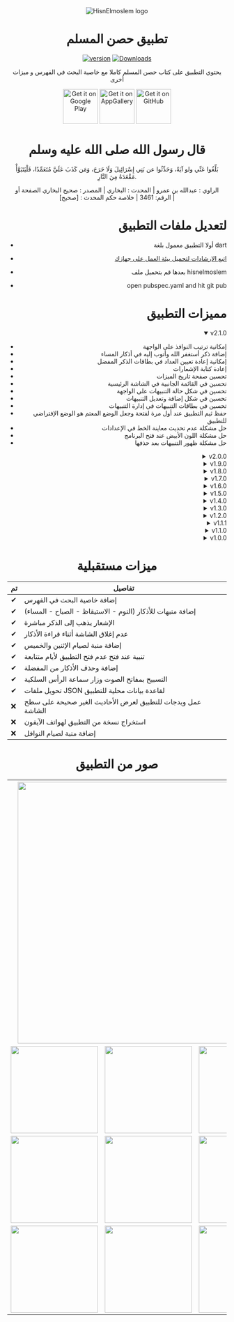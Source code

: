 <div align="center">

<img src="https://user-images.githubusercontent.com/50374022/177197673-54958322-b5aa-4ae2-81df-107bcc91fb61.png" alt='HisnElmoslem logo'/>

# تطبيق حصن المسلم

[![version](https://img.shields.io/badge/version-2.1.0-cyan.svg)](https://github.com/HasanEltantawy/HisnElmoslem_App/tree/master/hisnelmoslem)
[![Downloads](https://PlayBadges.pavi2410.me/badge/downloads?id=com.hassaneltantawy.hisnelmoslem)](https://play.google.com/store/apps/details?id=com.hassaneltantawy.hisnelmoslem)

يحتوي التطبيق على كتاب حصن المسلم كاملا مع خاصية البحث في الفهرس و ميزات أخرى

[<img src="https://play.google.com/intl/en_us/badges/static/images/badges/en_badge_web_generic.png"
      alt='Get it on Google Play'
      height="80">](https://play.google.com/store/apps/details?id=com.hassaneltantawy.hisnelmoslem)
[<img src="https://upload.wikimedia.org/wikipedia/commons/e/e7/Huawei_AppGallery_white_badge_EN.png"
      alt='Get it on AppGallery'
      height="80">](https://appgallery.huawei.com/app/C105465105)
[<img src="https://user-images.githubusercontent.com/69304392/148696068-0cfea65d-b18f-4685-82b5-329a330b1c0d.png"
      alt='Get it on GitHub'
      height="80">](https://github.com/muslimpack/HisnElmoslem_App/releases/latest)


# قال رسول الله صلى الله عليه وسلم

بَلِّغُوا عَنِّي ولو آيَةً، وَحَدِّثُوا عن بَنِي إِسْرَائِيلَ وَلَا حَرَجَ، وَمَن كَذَبَ عَلَيَّ مُتَعَمِّدًا، فَلْيَتَبَوَّأْ مَقْعَدَهُ مِنَ النَّارِ.

الراوي : عبدالله بن عمرو | المحدث : البخاري | المصدر : صحيح البخاري
الصفحة أو الرقم: 3461 | خلاصة حكم المحدث : [صحيح] |

<div align="right">

# لتعديل ملفات التطبيق

- أولا التطبيق معمول بلغة dart

- [اتبع الارشادات لتحميل بيئة العمل على جهازك](https://flutter.dev/docs/get-started/install)

- بعدها قم بتحميل ملف hisnelmoslem

- open pubspec.yaml and hit git pub

# مميزات التطبيق

<details open>
<summary>v2.1.0</summary>

- إمكانية ترتيب النوافذ على الواجهة
- إضافة ذكر أستغفر الله وأتوب إليه في أذكار المساء
- إمكانية إعادة تعيين العداد في بطاقات الذكر المفضل
- إعادة كتابة الإشعارات
- تحسين صفحة تاريخ الميزات
- تحسين في القائمة الجانبية في الشاشة الرئيسية
- تحسين في شكل حالة التنبيهات على الواجهة
- تحسين في شكل إضافة وتعديل التنبيهات
- تحسين في بطاقات التنبيهات في إدارة التنبيهات
- حفظ ثيم التطبيق عند أول مرة لفتحة وجعل الوضع المعتم هو الوضع الإفتراضي للتطبيق
- حل مشكلة عدم تحديث معاينة الخط في الإعدادات
- حل مشكلة اللون الأبيض عند فتح البرنامج
- حل مشكلة ظهور التنبيهات بعد حذفها

</details>

<details close>
<summary>v2.0.0</summary>

- إضافة سورة السجدة برواية حفص عن عاصم
- اهتزاز الهاتف عند التسبيح والذكر يمكنك تفعيله من الإعدادات إدارة المؤثرات
  - اهتزاز عند كل ذكر
  - اهتزاز عند انتهاء الذكر
  - اهتزاز عند انتهاء جميع الأذكار
- إصلاح مشكلة البريد الإلكتروني

</details>

<details close>
<summary>v1.9.0</summary>

- إضافة وضع ألوان فاتح مائل للصفرة
- تطوير كلي لمشاركة الذكر بالصورة
  - التحكم بكل لون على حدة
    [لون العنوان - لون النص - لون ملحقات النص - لون البطاقة]
  - التحكم في حجم النص
  - تحسين جودة الصورة لضعف الجودة السابقة وامكانية التحكم بالجودة
    [1.0 - 1.5 - 2.0 - 2.5 - 3.0]
  - التحكم في عرض الصورة
  - التحكم في اظهار رقم الذكر أعلى الصورة
  - الابقاء على الوضع القديم من حيث حجم الخط تحت مسمى "حجم خط ثابت"
  - حفظ جميع الإعدادات للمرات القادمة
- إصلاح مشكلة استمرار العداد بعد الخروج من الصفحة

</details>

<details close>
<summary>v1.8.0</summary>

- تطوير السبحة
  - إضافة ذكر والتسبيح لكل ذكر بشكل منفرد
  - امكانية ضبط العداد من 33 لأي عدد تشاء
- إضافة سورة الملك براوية حفص عن عاصم
- تطوير شكل الواجهة وجعلها أكثر بساطة
- إصلاح بعض واجهات الصفحات

</details>

<details close>
<summary>v1.7.0</summary>

- إضافة مؤثرات صوتية
  - عند الضغط للتسبيح
  - عند اكتمال الذكر
  - عند اكتمال جميع الأذكار
- عودة الوضع المعتم القديم للتطبيق ليصبح هناك ثلاثة أوضاع
  - فاتح
  - معتم
  - معتم محسن
- إصلاح بعض المشاكل وإضافة بعض التحسينات

</details>

<details close>
<summary>v1.6.0</summary>

- وضعين للألوان (معتم - فاتح)
- اصلاحات في صفحات سورة الكهف
- Solved: Mapping new ns to old ns

</details>

<details close>
<summary>v1.5.0</summary>

- الشريط العلوي يختفي أثناء تصفح الفهرس والمفضلة
- مشاركة الذكر كصورة
- أيقونات تعبر عن منبه الذكر في الصفحة الرئيسية [إضافة - تفعيل - الغاء تفعيل]
- إضافة ذكر إلى المفضلة
- إضافة اعدادت الخط إلى صفحة الإعدادت
- تعديل واجهة قراءة الأذكار في وضع الصفحات
- تعيين الحديث كمقروء
- التطبيق في الوضع الرأسي دائما
- اصلاح الألوان الساطعة في صفحة المنبهات
- اصلاح النمط لبعض النصوص
- إضافة مؤشر كلي لتقدمك في الذكر لوضع البطاقة
- Stable التسبيح بمفاتيح الصوت وسماعات الرأس التي تدعم التحكم بمفاتيح الصوت
  - التحكم في الأذكار اليومية بمفاتيح الصوت
  - التحكم بالسبحة بمفاتيح الصوت
  - تقليب صفحات سورة الكهف
- اصلاح بعض الأخطاء

</details>

<details close>
<summary>v1.4.0</summary>

- تعديلات في شاشة الأذكار في وضعية الصفحات
- إضافة مؤشر كلي لتقدمك في الذكر
- Beta يمكنك الآن بمفاتيح الصوت وسماعات الرأس التي تدعم التحكم بمفاتيح الصوت
  - التحكم في الأذكار اليومية.
  - التحكم بالسبحة.
  - تقليب صفحات سورة الكهف.
- حل مشكلة عدم فتح الذكر عند الضغط على اشعار التنبيه الخاص به.
- حل مشكلة عدم حفظ التطبيقات للإعدادت.
- اصلاح بعض المشاكل المتعلقة بسرعة والأداء.
- التطبيق أصبح أخف حجما.
- تحكم أفضل لتحليل المشاكل.

</details>

<details close>
<summary>v1.3.0</summary>

- الشاشة لا تغلق أثناء قراءة الأذكار "Screen always on"
- إضافة وحذف الأذكار من المفضلة
- إضافة منبه لصيام الإثنين والخميس
- إضافة منبه عند عدم فتح التطبيق لمدة 3 أيام
- يمكنك الآن تخصيص وقت الذكر
- إضافة تنبيه لأي ذكر داخل التطبيق
- التنبيهات تذهب للذكر مباشرة عند الضغط عليها
- إضافة صفحة في الإعدادات للتحكم في التنبيهات
- التحكم الكامل في الاشعارات
- تعديل صفحة القرآن الكريم
- تحسين تجربة الانتقال داخل التطبيق عن طريق إضافة انيميشن عند التنقل بين الصفحات
- اصلاح الأخطاء والمشاكل التي وصلتنا

</details>

<details close>
<summary>v1.2.0</summary>

- اصلاح بعض المشاكل
- تحديث شامل للواجهة "أصبحت أكثر تركيزا على الأذكار مع إعادة ترتيب الأدوات الأخرى"
- إضافة تنبيهات للأذكار
- إضافة سورة الكهف يتم الدخول إليها من إشعار يظهر يوم الجمعة
- حذف الوضع الفاتح للألوان

</details>

<details close>
<summary>v1.1.1</summary>

- إصلاح مشكلة عدم حفظ التطبيق لوضعية الذكر عند الإغلاق

</details>

</details>

<details close>
<summary>v1.1.0</summary>

- اصلاح بعض المشاكل
- تعديل الأخطاء الإملائية التي وصلتنا
- الاكتفاء بالوضع المعتم و الفاتح
- العداد أصبح داخل البطاقات
- تحول لون البطاقة عند انتهاء العد
- عمل وضعية جديدة للقراءة و هي وضعية الصفحات يمكنك التبديل بينها وبين البطاقات من خلال الإعدادات

</details>

<details close>
<summary>v1.0.0</summary>

- التطبيق يحتوي على فهرس كامل لكتاب حصن المسلم
- خاصية البحث في الفهرس
- قراءة الأذكار بتشكيل أو بدون
- تكبير وتصغير حجم الخط
- تبديل إلى الوضع المعتم أثناء القراءة
- عند الضغط المطول على الذكر يظهر لك التخريج
- الضغط المفرد يقوم بتشغيل عداد الذكر حتى تشعر باهتزاز يعني انتهاء الذكر
- النص أسفل الذكر يحتوي على فضل الذكر أو تعليق
- مفضلة يوجد بها الأذكار اليومية التي تحتاجها بشكل دوري
- يوجد سُبحة للعد كيفما شئت
- (عداد لانهائي - إنقاص العد - تصفير العداد)
- تبويب يحتوي على بعض الأحاديث المنتشرة التي لا تصح
- يوجد تبويب لتطبيقات نافعة نرشحها لك
- يحتوي على وضع ليلي وعدد من الألوان للوضع الفاتح
- يمكنك تكبير وتصغير حجم الذكر كما تشاء
- يمكنك مشاركة الذكر مع من تحب
- يمكنك الإبلاغ عن الذكر في حالة وجود خطأ
- يمكنك مراسلتي أو ارسال تقييم للتطبيق من خلال الاعدادات

</details>

<div align="center">

# ميزات مستقبلية

| تم  | تفاصيل                                                      |
| --- | ----------------------------------------------------------- |
| ✔   | إضافة خاصية البحث في الفهرس                                 |
| ✔   | إضافة منبهات للأذكار (النوم - الاستيقاظ - الصباح - المساء)  |
| ✔   | الإشعار يذهب إلى الذكر مباشرة                               |
| ✔   | عدم إغلاق الشاشة أثناء قراءة الأذكار                        |
| ✔   | إضافة منبة لصيام الإثنين والخميس                            |
| ✔   | تنبية عند فتح عدم فتح التطبيق لأيام متتابعة                 |
| ✔   | إضافة وحذف الأذكار من المفضلة                               |
| ✔   | التسبيح بمفاتح الصوت وزار سماعة الرأس السلكية               |
| ✔   | تحويل ملفات JSON لقاعدة بيانات محلية للتطبيق                |
| ❌  | عمل ويدجات للتطبيق لعرض الأحاديث الغير صحيحة على سطح الشاشة |
| ❌  | استخراج نسخة من التطبيق لهواتف الآيفون                      |
| ❌  | إضافة منبة لصيام النوافل                                    |

# صور من التطبيق

<table>
  <tr>
    <th colspan="3">
    <img src="https://user-images.githubusercontent.com/50374022/177201817-cba2d256-9ffa-4f22-9739-8a8beb4c1630.png" width="600" >
    </th>
  </tr>
  <tr>
  <td >
<img src="https://user-images.githubusercontent.com/50374022/177201360-acc8d5c0-a1d7-4b72-bd06-15b34a25ad56.png" width="200" >
  </td>
    <td>
<img src="https://user-images.githubusercontent.com/50374022/177201372-1987d68e-ead0-4a6a-829c-5e793699f929.png" width="200" >
  </td>
    <td>
<img src="https://user-images.githubusercontent.com/50374022/177201437-c8a8d183-d16d-45fb-960a-04041e7deacf.png" width="200" >
  </td>
  </tr>
  <tr>
    <td><img src="https://user-images.githubusercontent.com/50374022/177201381-ec74090c-cde9-4847-b7e3-fec1d838427b.png" width="200" ></td>
    <td><img src="https://user-images.githubusercontent.com/50374022/177201394-ec252bfd-6855-4358-8bf1-71b5a1fd9b47.png" width="200" ></td>
    <td><img src="https://user-images.githubusercontent.com/50374022/177201404-db8bf84a-5b1e-44db-9ed5-c9dadf3c163d.png" width="200" ></td>
  </tr>
  <tr>
    <td><img src="https://user-images.githubusercontent.com/50374022/177201416-b33d221d-279b-4826-aa6b-94fcd56278e9.png" width="200" ></td>
    <td><img src="https://user-images.githubusercontent.com/50374022/177201424-9b9e6b26-994c-4b63-9e6b-3539ac8eeb73.png" width="200" ></td>
    <td><img src="https://user-images.githubusercontent.com/50374022/177201431-8020baac-c718-4fc5-aedf-445dd38294d6.png" width="200" ></td>
  </tr>
</table>
</div>
